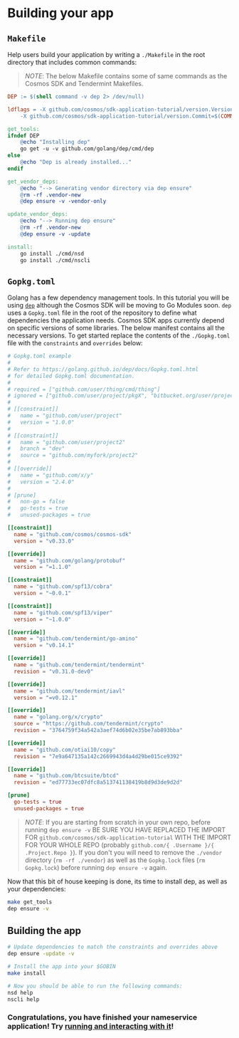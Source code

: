 # Building your app

## `Makefile`

Help users build your application by writing a `./Makefile` in the root directory that includes common commands:

> _*NOTE*_: The below Makefile contains some of same commands as the Cosmos SDK and Tendermint Makefiles.

```makefile
DEP := $(shell command -v dep 2> /dev/null)

ldflags = -X github.com/cosmos/sdk-application-tutorial/version.Version=$(VERSION) \
	-X github.com/cosmos/sdk-application-tutorial/version.Commit=$(COMMIT)

get_tools:
ifndef DEP
	@echo "Installing dep"
	go get -u -v github.com/golang/dep/cmd/dep
else
	@echo "Dep is already installed..."
endif

get_vendor_deps:
	@echo "--> Generating vendor directory via dep ensure"
	@rm -rf .vendor-new
	@dep ensure -v -vendor-only

update_vendor_deps:
	@echo "--> Running dep ensure"
	@rm -rf .vendor-new
	@dep ensure -v -update

install:
	go install ./cmd/nsd
	go install ./cmd/nscli
```

## `Gopkg.toml`

Golang has a few dependency management tools. In this tutorial you will be using [`dep`](https://golang.github.io/dep/) although the Cosmos SDK will be moving to Go Modules soon. `dep` uses a `Gopkg.toml` file in the root of the repository to define what dependencies the application needs. Cosmos SDK apps currently depend on specific versions of some libraries. The below manifest contains all the necessary versions. To get started replace the contents of the `./Gopkg.toml` file with the `constraints` and `overrides` below:

```toml
# Gopkg.toml example
#
# Refer to https://golang.github.io/dep/docs/Gopkg.toml.html
# for detailed Gopkg.toml documentation.
#
# required = ["github.com/user/thing/cmd/thing"]
# ignored = ["github.com/user/project/pkgX", "bitbucket.org/user/project/pkgA/pkgY"]
#
# [[constraint]]
#   name = "github.com/user/project"
#   version = "1.0.0"
#
# [[constraint]]
#   name = "github.com/user/project2"
#   branch = "dev"
#   source = "github.com/myfork/project2"
#
# [[override]]
#   name = "github.com/x/y"
#   version = "2.4.0"
#
# [prune]
#   non-go = false
#   go-tests = true
#   unused-packages = true

[[constraint]]
  name = "github.com/cosmos/cosmos-sdk"
  version = "v0.33.0"

[[override]]
  name = "github.com/golang/protobuf"
  version = "=1.1.0"

[[constraint]]
  name = "github.com/spf13/cobra"
  version = "~0.0.1"

[[constraint]]
  name = "github.com/spf13/viper"
  version = "~1.0.0"

[[override]]
  name = "github.com/tendermint/go-amino"
  version = "v0.14.1"

[[override]]
  name = "github.com/tendermint/tendermint"
  revision = "v0.31.0-dev0"

[[override]]
  name = "github.com/tendermint/iavl"
  version = "=v0.12.1"

[[override]]
  name = "golang.org/x/crypto"
  source = "https://github.com/tendermint/crypto"
  revision = "3764759f34a542a3aef74d6b02e35be7ab893bba"

[[override]]
  name = "github.com/otiai10/copy"
  revision = "7e9a647135a142c2669943d4a4d29be015ce9392"

[[override]]
  name = "github.com/btcsuite/btcd"
  revision = "ed77733ec07dfc8a513741138419b8d9d3de9d2d"

[prune]
  go-tests = true
  unused-packages = true
```

> _*NOTE*_: If you are starting from scratch in your own repo, before running `dep ensure -v` BE SURE YOU HAVE REPLACED THE IMPORT FOR `github.com/cosmos/sdk-application-tutorial` WITH THE IMPORT FOR YOUR WHOLE REPO (probably `github.com/{ .Username }/{ .Project.Repo }`). If you don't you will need to remove the `./vendor` directory (`rm -rf ./vendor`) as well as the `Gopkg.lock` files (`rm Gopkg.lock`) before running `dep ensure -v` again.

Now that this bit of house keeping is done, its time to install dep, as well as your dependencies:

```bash
make get_tools
dep ensure -v
```

## Building the app

```bash
# Update dependencies to match the constraints and overrides above
dep ensure -update -v

# Install the app into your $GOBIN
make install

# Now you should be able to run the following commands:
nsd help
nscli help
```

### Congratulations, you have finished your nameservice application! Try [running and interacting with it](./build-run.md)!
